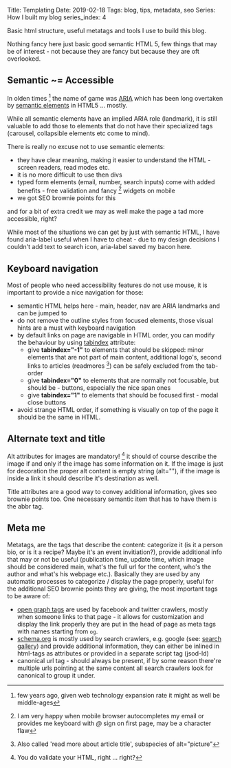 Title: Templating
Date: 2019-02-18
Tags: blog, tips, metadata, seo
Series: How I built my blog
series_index: 4

Basic html structure, useful metatags and tools I use to build this blog.

<!-- PELICAN_END_SUMMARY -->

Nothing fancy here just basic good semantic HTML 5, few things that may be of interest - not because they are fancy but because they are oft overlooked.

## Semantic ~= Accessible

In olden times [^olden-times] the name of game was [ARIA](https://developer.mozilla.org/en-US/docs/Web/Accessibility/ARIA) which has been long
overtaken by [semantic elements](https://www.w3schools.com/html/html5_semantic_elements.asp) in HTML5 ... mostly.

While all semantic elements have an implied ARIA role (landmark), it is still valuable to add those to elements that do not have their specialized tags (carousel, collapsible elements etc come to mind).

There is really no excuse not to use semantic elements:

* they have clear meaning, making it easier to understand the HTML - screen readers, read modes etc.
* it is no more difficult to use then divs
* typed form elements (email, number, search inputs) come with added benefits - free validation and fancy [^form-fanciness] widgets on mobile
* we got SEO brownie points for this

and for a bit of extra credit we may as well make the page a tad more accessible, right?

While most of the situations we can get by just with semantic HTML, I have found aria-label useful when I have to cheat - due to my design decisions I couldn't add text to search icon, aria-label saved my bacon here.

## Keyboard navigation

Most of people who need accessibility features do not use mouse, it is important to provide a nice navigation for those:

* semantic HTML helps here - main, header, nav are ARIA landmarks and can be jumped to
* do not remove the outline styles from focused elements, those visual hints are a must with keyboard navigation
* by default links on page are navigable in HTML order, you can modify the behaviour by using [tabindex](https://developer.mozilla.org/en-US/docs/Web/HTML/Global_attributes/tabindex) attribute:
    * give **tabindex="-1"** to elements that should be skipped: minor elements that are not part of main content, additional logo's, second links to articles (readmores [^readmores]) can be safely excluded from the tab-order
    * give **tabindex="0"** to elements that are normally not focusable, but should be - buttons, especially the nice span ones
    * give **tabindex="1"** to elements that should be focused first - modal close buttons
* avoid strange HTML order, if something is visually on top of the page it should be the same in HTML.

## Alternate text and title

Alt attributes for images are mandatory! [^just-a-reminder] it should of course describe the image if and only if the image has some information on it.
If the image is just for decoration the proper alt content is empty string (alt=""), if the image is inside a link it should describe it's destination as well.

Title attributes are a good way to convey additional information, gives seo brownie points too. One necessary semantic item that has to have them is the abbr tag.

## Meta me

Metatags, are the tags that describe the content: categorize it (is it a person bio, or is it a recipe? Maybe it's an event invitiation?), provide additional info that may or not be useful (publication time, update time, which image should be considered main, what's the full url for the content, who's the author and what's his webpage etc.).
Basically they are used by any automatic processes to categorize / display the page properly, useful for the additional SEO brownie points they are giving, the most important tags to be aware of:

* [open graph tags](http://ogp.me/) are used by facebook and twitter crawlers, mostly when someone links to that page - it allows for customization and display the link properly they are put in the head of page as meta tags with names starting from `og`.
* [schema.org](https://schema.org/) is mostly used by search crawlers, e.g. google (see: [search gallery](https://developers.google.com/search/docs/guides/search-gallery)) and provide additional information, they can either be inlined in html-tags as attributes or provided in a separate script tag (jsod-ld)
* canonical url tag - should always be present, if by some reason there're multiple urls pointing at the same content all search crawlers look for canonical to group it under.


[^olden-times]: few years ago, given web technology expansion rate it might as well be middle-ages
[^form-fanciness]: I am very happy when mobile browser autocompletes my email or provides me keyboard with *@* sign on first page, may be a character flaw
[^readmores]: Also called 'read more about article title', subspecies of alt="picture"
[^just-a-reminder]: You do validate your HTML, right ... right?

